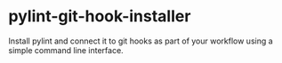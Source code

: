 # pylint-git-hook-installer
Install pylint and connect it to git hooks as part of your workflow using a simple command line interface. 
